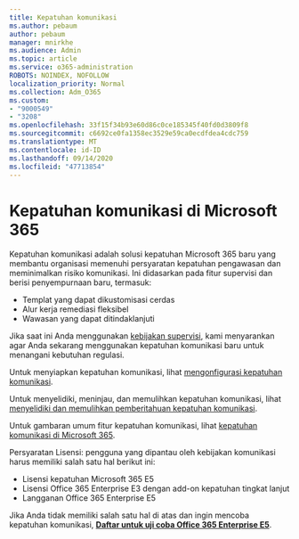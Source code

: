 ```yaml
---
title: Kepatuhan komunikasi
ms.author: pebaum
author: pebaum
manager: mnirkhe
ms.audience: Admin
ms.topic: article
ms.service: o365-administration
ROBOTS: NOINDEX, NOFOLLOW
localization_priority: Normal
ms.collection: Adm_O365
ms.custom:
- "9000549"
- "3208"
ms.openlocfilehash: 33f15f34b93e60d86c0ce185345f40fd0d3809f8
ms.sourcegitcommit: c6692ce0fa1358ec3529e59ca0ecdfdea4cdc759
ms.translationtype: MT
ms.contentlocale: id-ID
ms.lasthandoff: 09/14/2020
ms.locfileid: "47713854"
---
```

# <a name="communication-compliance-in-microsoft-365"></a>Kepatuhan komunikasi di Microsoft 365

Kepatuhan komunikasi adalah solusi kepatuhan Microsoft 365 baru yang membantu organisasi memenuhi persyaratan kepatuhan pengawasan dan meminimalkan risiko komunikasi. Ini didasarkan pada fitur supervisi dan berisi penyempurnaan baru, termasuk:

- Templat yang dapat dikustomisasi cerdas
- Alur kerja remediasi fleksibel
- Wawasan yang dapat ditindaklanjuti

Jika saat ini Anda menggunakan [kebijakan supervisi](https://docs.microsoft.com/microsoft-365/compliance/supervision-policies), kami menyarankan agar Anda sekarang menggunakan kepatuhan komunikasi baru untuk menangani kebutuhan regulasi.

Untuk menyiapkan kepatuhan komunikasi, lihat [mengonfigurasi kepatuhan komunikasi](https://docs.microsoft.com/microsoft-365/compliance/communication-compliance-configure).

Untuk menyelidiki, meninjau, dan memulihkan kepatuhan komunikasi, lihat [menyelidiki dan memulihkan pemberitahuan kepatuhan komunikasi](https://docs.microsoft.com/microsoft-365/compliance/communication-compliance-investigate-remediate).

Untuk gambaran umum fitur kepatuhan komunikasi, lihat [kepatuhan komunikasi di Microsoft 365](https://docs.microsoft.com/microsoft-365/compliance/communication-compliance).

Persyaratan Lisensi: pengguna yang dipantau oleh kebijakan komunikasi harus memiliki salah satu hal berikut ini:

- Lisensi kepatuhan Microsoft 365 E5
- Lisensi Office 365 Enterprise E3 dengan add-on kepatuhan tingkat lanjut
- Langganan Office 365 Enterprise E5

Jika Anda tidak memiliki salah satu hal di atas dan ingin mencoba kepatuhan komunikasi, **[Daftar untuk uji coba Office 365 Enterprise E5](https://go.microsoft.com/fwlink/p/?LinkID=698279)**.